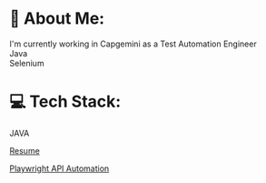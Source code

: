 # 💫 About Me:
I'm currently working in Capgemini as a Test Automation Engineer<br>Java <br> Selenium<br>

# 💻 Tech Stack:
JAVA

[Resume](https://lii4ee.github.io/Resume/)

[Playwright API Automation](https://github.com/lii4ee/Automation-Exercise)
